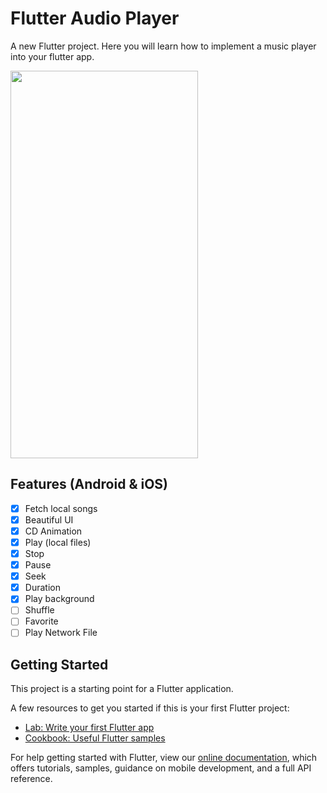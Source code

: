 # Flutter Audio Player

A new Flutter project. Here you will learn how to implement a music player into your flutter app.


<img src="https://github.com/boffincoders/Flutter-Music-Player/blob/master/assets/songs/Screenrecorder.gif?raw=true" width="300" height="620" />

## Features (Android & iOS)

- [x] Fetch local songs
- [x] Beautiful UI
- [x] CD Animation
- [x] Play (local files)
- [x] Stop
- [x] Pause
- [x] Seek
- [x] Duration
- [x] Play background
- [ ] Shuffle
- [ ] Favorite
- [ ] Play Network File

## Getting Started

This project is a starting point for a Flutter application.

A few resources to get you started if this is your first Flutter project:

- [Lab: Write your first Flutter app](https://flutter.dev/docs/get-started/codelab)
- [Cookbook: Useful Flutter samples](https://flutter.dev/docs/cookbook)

For help getting started with Flutter, view our
[online documentation](https://flutter.dev/docs), which offers tutorials,
samples, guidance on mobile development, and a full API reference.
